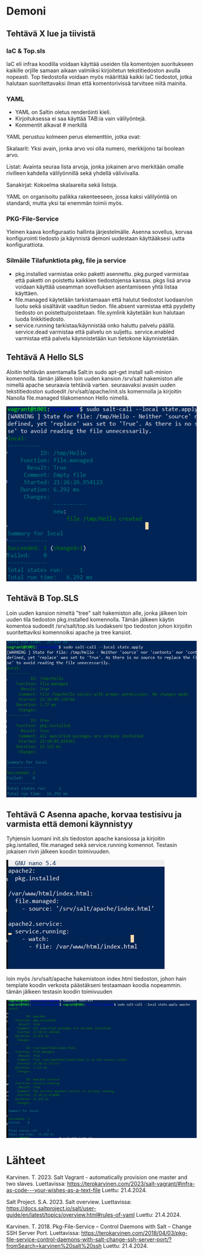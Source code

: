 # Demoni

## Tehtävä X lue ja tiivistä

### IaC & Top.sls

IaC eli infraa koodilla voidaan käyttää useiden tila komentojen suoritukseen kaikille orjille samaan aikaan valmiiksi kirjoitetun tekstitiedoston avulla nopeasti. Top tiedostolla voidaan myös määrittää kaikki IaC tiedostot, jotka halutaan suoritettavaksi ilman että komentorivissä tarvitsee niitä mainita.

### YAML

- YAML on Saltin oletus renderöinti kieli.
- Kirjoituksessa ei saa käyttää TAB:ia vain välilyöntejä.
- Kommentit alkavat # merkillä

YAML perustuu kolmeen perus elementtiin, jotka ovat:

Skalaarit: Yksi avain, jonka arvo voi olla numero, merkkijono tai boolean arvo.

Listat: Avainta seuraa lista arvoja, jonka jokainen arvo merkitään omalle rivilleen kahdella välilyönnillä sekä yhdellä väliviivalla.

Sanakirjat: Kokoelma skalaareita sekä listoja.

YAML on organisoitu palikka rakenteeseen, jossa kaksi välilyöntiä on standardi, mutta yksi tai enemmän toimii myös.

### PKG-File-Service

Yleinen kaava konfiguraatio hallinta järjestelmälle. Asenna sovellus, korvaa konfigurointi tiedosto ja käynnistä demoni uudestaan käyttääksesi uutta konfigurattiota.

### Silmäile Tilafunktiota pkg, file ja service

- pkg.installed varmistaa onko paketti asennettu. pkg.purged varmistaa että paketti on poistettu kaikkien tiedostojensa kanssa. pkgs lisä arvoa voidaan käyttää useamman sovelluksen asentamiseen yhtä listaa käyttäen.
- file.managed käytetään tarkistamaaan että halutut tiedostot luodaan/on luotu sekä sisältävät vaaditun tiedon. file.absent varmistaa että pyydetty tiedosto on poistettu/poistetaan. file.symlink käytetään kun halutaan luoda linkkitiedosto.
- service.running tarkistaa/käynnistää onko haluttu palvelu päällä. service.dead varmistaa että palvelu on suljettu. service.enabled varmistaa että palvelu käynnistetään kun tietokone käynnistetään.

## Tehtävä A Hello SLS

Aloitin tehtävän asentamalla Salt:in sudo apt-get install salt-minion komennolla. tämän jälkeen loin uuden kansion /srv/salt hakemiston alle nimellä apache seuraavia tehtäviä varten. seuraavaksi avasin uuden tekstitiedoston sudoedit /srv/salt/apache/init.sls komennolla ja kirjoitin Nanolla file.managed tilakomennon Hello nimellä.

![image text](https://github.com/Disturbedcobra/Palvelinten-hallinta-2024/blob/9a27bc5c7b3f4bf36fc07297729588ec068d6c47/hello%20sls.png)

## Tehtävä B Top.SLS

Loin uuden kansion nimeltä "tree" salt hakemiston alle, jonka jälkeen loin uuden tila tiedoston pkg.installed komennolla. Tämän jälkeen käytin komentoa sudoedit /srv/salt/top.sls luodakseni tpo tiedoston johon kirjoitin suoritettaviksi komennoiksi apache ja tree kansiot.

![image text](https://github.com/Disturbedcobra/Palvelinten-hallinta-2024/blob/5384dff47dddc62c1d0cc87290332b46a1f27c65/top%20sls.jpg)

## Tehtävä C Asenna apache, korvaa testisivu ja varmista että demoni käynnistyy

Tyhjensin luomani init.sls tiedoston apache kansiossa ja kirjoitin pkg.isntalled, file.managed sekä service.running komennot. Testasin jokaisen rivin jälkeen koodin toimivuuden.

![image text](https://github.com/Disturbedcobra/Palvelinten-hallinta-2024/blob/7b4888c2ff4ca16ababda3b37c379188d19f62cf/apache%20init.jpg)

loin myös /srv/salt/apache hakemistoon index.html tiedoston, johon hain template koodin verkosta päästäkseni testaamaan koodia nopeammin. tämän jälkeen testasin koodin toimivuuden

![image text](https://github.com/Disturbedcobra/Palvelinten-hallinta-2024/blob/7b4888c2ff4ca16ababda3b37c379188d19f62cf/easy%20apache.jpg)

# Lähteet

Karvinen. T. 2023. Salt Vagrant - automatically provision one master and two slaves. Luettavissa: https://terokarvinen.com/2023/salt-vagrant/#infra-as-code---your-wishes-as-a-text-file Luettu: 21.4.2024.

Salt Project. S.A. 2023. Salt overview. Luettavissa: https://docs.saltproject.io/salt/user-guide/en/latest/topics/overview.html#rules-of-yaml Luettu: 21.4.2024.

Karvinen. T. 2018. Pkg-File-Service – Control Daemons with Salt – Change SSH Server Port. Luettavissa: https://terokarvinen.com/2018/04/03/pkg-file-service-control-daemons-with-salt-change-ssh-server-port/?fromSearch=karvinen%20salt%20ssh Luettu: 21.4.2024.
